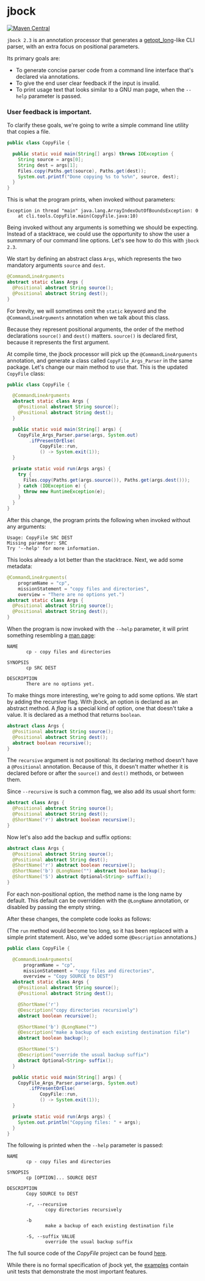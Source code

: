 # jbock

[![Maven Central](https://maven-badges.herokuapp.com/maven-central/com.github.h908714124/jbock/badge.svg)](https://maven-badges.herokuapp.com/maven-central/com.github.h908714124/jbock)

`jbock 2.3` is an annotation processor that generates a
[getopt_long](https://www.gnu.org/software/libc/manual/html_node/Getopt.html)-like
CLI parser, with an extra focus on positional parameters.

Its primary goals are:
 
* To generate concise parser code from a command line interface that's declared via annotations.
* To give the end user clear feedback if the input is invalid.
* To print usage text that looks similar to a GNU man page, when the `--help` parameter is passed.

### User feedback is important.

To clarify these goals, we're going to write a simple command line utility that copies a file.

````java
public class CopyFile {

  public static void main(String[] args) throws IOException {
    String source = args[0];
    String dest = args[1];
    Files.copy(Paths.get(source), Paths.get(dest));
    System.out.printf("Done copying %s to %s%n", source, dest);
  }
}
````

This is what the program prints, when invoked without parameters:

<pre><code>Exception in thread "main" java.lang.ArrayIndexOutOfBoundsException: 0
    at cli.tools.CopyFile.main(CopyFile.java:10)
</code></pre>

Being invoked without any arguments is something we should be expecting.
Instead of a stacktrace, we could use the opportunity to show the user
a summmary of our command line options. Let's see how to do this with `jbock 2.3`.

We start by defining an abstract class `Args`,
which represents the two mandatory arguments `source` and `dest`.

````java
@CommandLineArguments
abstract static class Args {
  @Positional abstract String source();
  @Positional abstract String dest();
}
````

For brevity, we will sometimes omit the `static` keyword and the
`@CommandLineArguments` annotation when we 
talk about this class.

Because they represent positional arguments,
the order of the method declarations `source()` and `dest()` matters.
`source()` is declared first, because it represents the first argument.

At compile time, the jbock processor will pick up the
`@CommandLineArguments` annotation, and generate a class called 
`CopyFile_Args_Parser` in the same package. Let's change
our main method to use that.
This is the updated `CopyFile` class:

````java
public class CopyFile {

  @CommandLineArguments
  abstract static class Args {
    @Positional abstract String source();
    @Positional abstract String dest();
  }

  public static void main(String[] args) {
    CopyFile_Args_Parser.parse(args, System.out)
        .ifPresentOrElse(
            CopyFile::run,
            () -> System.exit(1));
  }

  private static void run(Args args) {
    try {
      Files.copy(Paths.get(args.source()), Paths.get(args.dest()));
    } catch (IOException e) {
      throw new RuntimeException(e);
    }
  }
}
````
After this change, the program prints
the following when invoked without any arguments:

<pre><code>Usage: CopyFile SRC DEST
Missing parameter: SRC
Try '--help' for more information.
</code></pre>

This looks already a lot better than the stacktrace.
Next, we add some metadata:

````java
@CommandLineArguments(
    programName = "cp",
    missionStatement = "copy files and directories",
    overview = "There are no options yet.")
abstract static class Args {
  @Positional abstract String source();
  @Positional abstract String dest();
}
````

When the program is now invoked with the `--help` parameter,
it will print something resembling a [man page](https://linux.die.net/man/1/cp):

<pre><code>NAME
       cp - copy files and directories

SYNOPSIS
       cp SRC DEST

DESCRIPTION
       There are no options yet.
</code></pre>

To make things more interesting, we're going to add some options.
We start by adding the recursive flag.
With jbock, an option is declared as an abstract method.
A <em>flag</em> is a special kind of option,
one that doesn't take a value.
It is declared as a method that returns `boolean`.

````java
abstract class Args {
  @Positional abstract String source();
  @Positional abstract String dest();
  abstract boolean recursive();
}
````

The `recursive` argument is not positional:
Its declaring method doesn't have a `@Positional` annotation.
Because of this, it doesn't matter whether it 
is declared before or after 
the `source()` and `dest()` methods, or between them.

Since `--recursive` is such a common flag,
we also add its usual short form:

````java
abstract class Args {
  @Positional abstract String source();
  @Positional abstract String dest();
  @ShortName('r') abstract boolean recursive();
}
````

Now let's also add the backup and suffix options:

````java
abstract class Args {
  @Positional abstract String source();
  @Positional abstract String dest();
  @ShortName('r') abstract boolean recursive();
  @ShortName('b') @LongName("") abstract boolean backup();
  @ShortName('S') abstract Optional<String> suffix();
}
````

For each non-positional option, the method name is the long name
by default. This default can be overridden with the `@LongName` annotation,
or disabled by passing the empty string.

After these changes, the complete code looks as follows:

(The `run` method would become too long,
so it has been replaced with a simple
print statement.
Also, we've added some `@Description` annotations.)

````java
public class CopyFile {

  @CommandLineArguments(
      programName = "cp",
      missionStatement = "copy files and directories",
      overview = "Copy SOURCE to DEST")
  abstract static class Args {
    @Positional abstract String source();
    @Positional abstract String dest();

    @ShortName('r')
    @Description("copy directories recursively")
    abstract boolean recursive();

    @ShortName('b') @LongName("")
    @Description("make a backup of each existing destination file")
    abstract boolean backup();

    @ShortName('S')
    @Description("override the usual backup suffix")
    abstract Optional<String> suffix();
  }

  public static void main(String[] args) {
    CopyFile_Args_Parser.parse(args, System.out)
        .ifPresentOrElse(
            CopyFile::run,
            () -> System.exit(1));
  }

  private static void run(Args args) {
    System.out.println("Copying files: " + args);
  }
}
````

The following is printed when the `--help`
parameter is passed:

<pre><code>NAME
       cp - copy files and directories

SYNOPSIS
       cp [OPTION]... SOURCE DEST

DESCRIPTION
       Copy SOURCE to DEST

       -r, --recursive
              copy directories recursively

       -b
              make a backup of each existing destination file

       -S, --suffix VALUE
              override the usual backup suffix
</code></pre>

The full source code of the <em>CopyFile</em>
project can be found 
[here](https://github.com/h908714124/CopyFile).

While there is no formal specification of jbock yet,
the
[examples](https://github.com/h908714124/jbock/tree/master/examples)
contain unit tests that demonstrate
the most important features.
